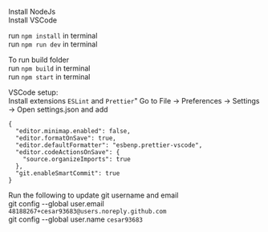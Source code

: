 Install NodeJs  
Install VSCode

run `npm install` in terminal  
run `npm run dev` in terminal

To run build folder  
run `npm build` in terminal  
run `npm start` in terminal

VSCode setup:  
Install extensions `ESLint` and `Prettier`"
Go to File -> Preferences -> Settings -> Open settings.json and add

```
{
  "editor.minimap.enabled": false,
  "editor.formatOnSave": true,
  "editor.defaultFormatter": "esbenp.prettier-vscode",
  "editor.codeActionsOnSave": {
    "source.organizeImports": true
  },
  "git.enableSmartCommit": true
}

```

Run the following to update git username and email  
git config --global user.email `48188267+cesar93683@users.noreply.github.com`  
git config --global user.name `cesar93683`
